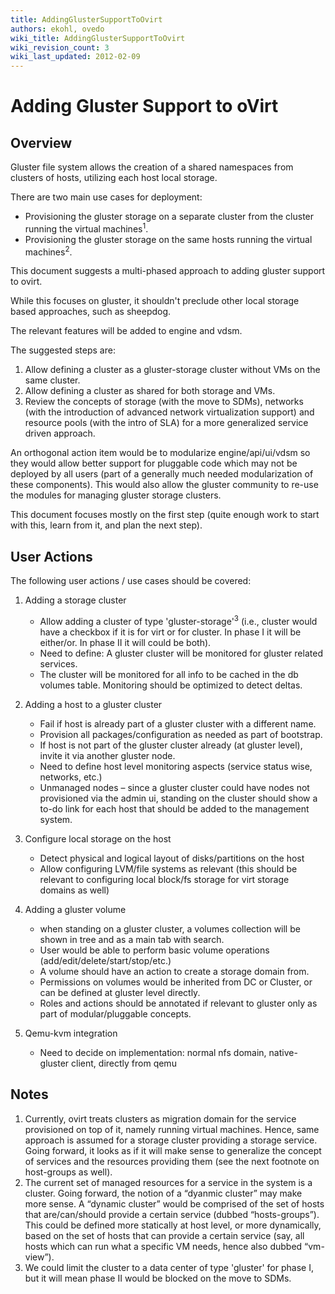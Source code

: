 ```yaml
---
title: AddingGlusterSupportToOvirt
authors: ekohl, ovedo
wiki_title: AddingGlusterSupportToOvirt
wiki_revision_count: 3
wiki_last_updated: 2012-02-09
---
```


<!-- TODO: Content review -->

# Adding Gluster Support to oVirt

## Overview

Gluster file system allows the creation of a shared namespaces from clusters of hosts, utilizing each host local storage.

There are two main use cases for deployment:

*   Provisioning the gluster storage on a separate cluster from the cluster running the virtual machines<sup>1</sup>.
*   Provisioning the gluster storage on the same hosts running the virtual machines<sup>2</sup>.

This document suggests a multi-phased approach to adding gluster support to ovirt.

While this focuses on gluster, it shouldn't preclude other local storage based approaches, such as sheepdog.

The relevant features will be added to engine and vdsm.

The suggested steps are:

1.  Allow defining a cluster as a gluster-storage cluster without VMs on the same cluster.
2.  Allow defining a cluster as shared for both storage and VMs.
3.  Review the concepts of storage (with the move to SDMs), networks (with the introduction of advanced network virtualization support) and resource pools (with the intro of SLA) for a more generalized service driven approach.

An orthogonal action item would be to modularize engine/api/ui/vdsm so they would allow better support for pluggable code which may not be deployed by all users (part of a generally much needed modularization of these components).
This would also allow the gluster community to re-use the modules for managing gluster storage clusters.

This document focuses mostly on the first step (quite enough work to start with this, learn from it, and plan the next step).

## User Actions

The following user actions / use cases should be covered:

1.  Adding a storage cluster
    -   Allow adding a cluster of type 'gluster-storage'<sup>3</sup> (i.e., cluster would have a checkbox if it is for virt or for cluster. In phase I it will be either/or. In phase II it will could be both).
    -   Need to define: A gluster cluster will be monitored for gluster related services.
    -   The cluster will be monitored for all info to be cached in the db volumes table. Monitoring should be optimized to detect deltas.

2.  Adding a host to a gluster cluster
    -   Fail if host is already part of a gluster cluster with a different name.
    -   Provision all packages/configuration as needed as part of bootstrap.
    -   If host is not part of the gluster cluster already (at gluster level), invite it via another gluster node.
    -   Need to define host level monitoring aspects (service status wise, networks, etc.)
    -   Unmanaged nodes – since a gluster cluster could have nodes not provisioned via the admin ui, standing on the cluster should show a to-do link for each host that should be added to the management system.

3.  Configure local storage on the host
    -   Detect physical and logical layout of disks/partitions on the host
    -   Allow configuring LVM/file systems as relevant (this should be relevant to configuring local block/fs storage for virt storage domains as well)

4.  Adding a gluster volume
    -   when standing on a gluster cluster, a volumes collection will be shown in tree and as a main tab with search.
    -   User would be able to perform basic volume operations (add/edit/delete/start/stop/etc.)
    -   A volume should have an action to create a storage domain from.
    -   Permissions on volumes would be inherited from DC or Cluster, or can be defined at gluster level directly.
    -   Roles and actions should be annotated if relevant to gluster only as part of modular/pluggable concepts.

5.  Qemu-kvm integration
    -   Need to decide on implementation: normal nfs domain, native-gluster client, directly from qemu

## Notes

1.  Currently, ovirt treats clusters as migration domain for the service provisioned on top of it, namely running virtual machines. Hence, same approach is assumed for a storage cluster providing a storage service. Going forward, it looks as if it will make sense to generalize the concept of services and the resources providing them (see the next footnote on host-groups as well).
2.  The current set of managed resources for a service in the system is a cluster. Going forward, the notion of a “dyanmic cluster” may make more sense. A “dynamic cluster” would be comprised of the set of hosts that are/can/should provide a certain service (dubbed “hosts-groups”). This could be defined more statically at host level, or more dynamically, based on the set of hosts that can provide a certain service (say, all hosts which can run what a specific VM needs, hence also dubbed “vm-view”).
3.  We could limit the cluster to a data center of type 'gluster' for phase I, but it will mean phase II would be blocked on the move to SDMs.
